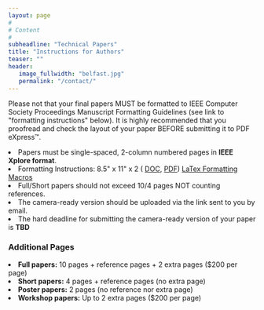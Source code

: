 ```yaml
---
layout: page
#
# Content
#
subheadline: "Technical Papers"
title: "Instructions for Authors"
teaser: ""
header:
   image_fullwidth: "belfast.jpg"
   permalink: "/contact/"
---
```


Please not that your final papers MUST be formatted to IEEE Computer Society
Proceedings Manuscript Formatting Guidelines (see link to "formatting
instructions" below).  It is highly recommended that you proofread and check
the layout of your paper BEFORE submitting it to PDF eXpress™.

<li>Papers must be single-spaced, 2-column numbered pages in <b>IEEE Xplore format</b>.</li>

<li>Formatting Instructions: 8.5" x 11" x 2 (
 <a href="ftp://pubftp.computer.org/Press/Outgoing/proceedings/instruct8.5x11x2.doc">DOC</a>,
 <a href="ftp://pubftp.computer.org/Press/Outgoing/proceedings/instruct8.5x11x2.pdf">PDF</a>)
 <a href="ftp://pubftp.computer.org/Press/Outgoing/proceedings/IEEE_CS_Latex8.5x11x2.zip">LaTex Formatting Macros</a></li>

<li>Full/Short papers should not exceed 10/4 pages NOT counting references.</li>

<li>The camera-ready version should be uploaded via the link sent to you by email.</li>

<li>The hard deadline for submitting the camera-ready version of your paper is <b>TBD <!--July 31st, 2017--></b></li>


<h3>Additional Pages</h3>

<li><b>Full papers:</b> 10 pages + reference pages + 2 extra pages ($200 per page)</li>

<li><b>Short papers:</b> 4 pages + reference pages (no extra page)</li>

<li><b>Poster papers:</b> 2 pages (no reference nor extra page)</li>

<li><b>Workshop papers:</b> Up to 2 extra pages ($200 per page)</li>


